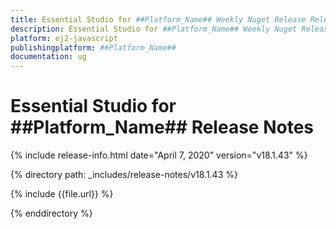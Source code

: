 ```yaml
---
title: Essential Studio for ##Platform_Name## Weekly Nuget Release Release Notes  
description: Essential Studio for ##Platform_Name## Weekly Nuget Release Release Notes  
platform: ej2-javascript
publishingplatform: ##Platform_Name##
documentation: ug
---
```


# Essential Studio for  ##Platform_Name##  Release Notes  

{% include release-info.html date="April 7, 2020"   version="v18.1.43"  %} 

{% directory path: _includes/release-notes/v18.1.43 %}

{% include {{file.url}} %}

{% enddirectory %}
